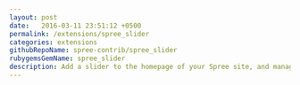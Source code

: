 ```yaml
---
layout: post
date:   2016-03-11 23:51:12 +0500
permalink: /extensions/spree_slider
categories: extensions
githubRepoName: spree-contrib/spree_slider
rubygemsGemName: spree_slider
description: Add a slider to the homepage of your Spree site, and manage the slideshow from within the Admin panel.
---
```

